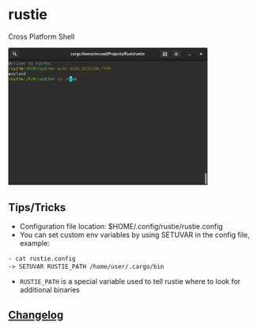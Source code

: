 # rustie
Cross Platform Shell

<img src="./rustie.png" width="80%" height="60%">

## Tips/Tricks

- Configuration file location: $HOME/.config/rustie/rustie.config
- You can set custom env variables by using SETUVAR in the config file, example:
```
- cat rustie.config
-> SETUVAR RUSTIE_PATH /home/user/.cargo/bin
```
- `RUSTIE_PATH` is a special variable used to tell rustie where to look for additional binaries

## [Changelog](./CHANGELOG.md)
